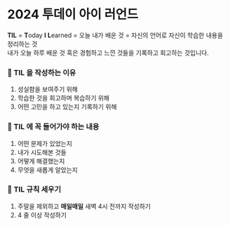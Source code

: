 # 2024 투데이 아이 러언드

**TIL** = **T**oday **I** **L**earned = 오늘 내가 배운 것 = 자신의 언어로 자신이 학습한 내용을 정리하는 것
<br>내가 오늘 하루 배운 것 혹은 경험하고 느낀 것들을 기록하고 회고하는 것입니다.

### 🚀 TIL 을 작성하는 이유

1. 성실햠을 보여주기 위해
2. 학습한 것을 회고하며 복습하기 위해
3. 어떤 고민을 하고 있는지 기록하기 위해

### 🚀 TIL 에 꼭 들어가야 하는 내용

1. 어떤 문제가 있었는지
2. 내가 시도해본 것들
3. 어떻게 해결했는지
4. 무엇을 새롭게 알았는지

### 🚀 TIL 규칙 세우기

1. 주말을 제외하고 **매일매일** 새벽 4시 전까지 작성하기
2. 4 줄 이상 작성하기
